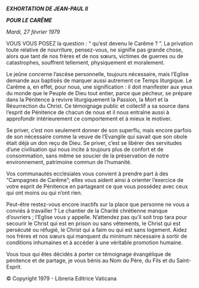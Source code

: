 ***EXHORTATION DE JEAN-PAUL II***

***POUR LE CARÊME***

*Mardi, 27 février 1979*

VOUS VOUS POSEZ la question : “ qu’est devenu le Carême ? ”. La privation toute relative de nourriture, pensez-vous, ne signifie pas grande chose, alors que tant de nos frères et de nos sœurs, victimes de guerres ou de catastrophes, souffrent tellement, physiquement et moralement.

Le jeûne concerne l’ascèse personnelle, toujours nécessaire, mais l’Eglise demande aux baptisés de marquer aussi autrement ce Temps liturgique. Le Carême a, en effet, pour nous, une signification : il doit manifester aux yeux du monde que le Peuple de Dieu tout entier, parce que pécheur, se prépare dans la Pénitence à revivre liturgiquement la Passion, la Mort et la Résurrection du Christ. Ce témoignage public et collectif a sa source dans l’esprit de Pénitence de chacun de nous et il nous entraîne aussi à approfondir intérieurement ce comportement et à mieux le motiver.

Se priver, c’est non seulement donner de son superflu, mais encore parfois de son nécessaire comme la veuve de l’Evangile qui savait que son obole était déjà un don reçu de Dieu. Se priver, c’est se libérer des servitudes d’une civilisation qui nous incite à toujours plus de confort et de consommation, sans même se soucier de la préservation de notre environnement, patrimoine commun de l’humanité.

Vos communautés ecclésiales vous convient à prendre part à des “Campagnes de Carême”; elles vous aident ainsi à orienter l’exercice de votre esprit de Pénitence en partageant ce que vous possédez avec ceux qui ont moins ou qui n’ont rien.

Peut-être restez-vous encore inactifs sur la place que personne ne vous a conviés à travailler ? Le chantier de la Charité chrétienne manque d’ouvriers ; l’Eglise vous y appelle. N’attendez pas qu’il soit trop tara pour secourir le Christ qui est en prison ou sans vêtements, le Christ qui est persécuté ou réfugié, le Christ qui a faim ou qui est sans logement. Aidez nos frères et nos sœurs qui manquent du minimum nécessaire à sortir de conditions inhumaines et à accéder à une véritable promotion humaine.

Vous tous qui êtes décidés à porter ce témoignage évangélique de pénitence et de partage, je vous bénis au Nom du Père, du Fils et du Saint-Esprit.

© Copyright 1979 - Libreria Editrice Vaticana